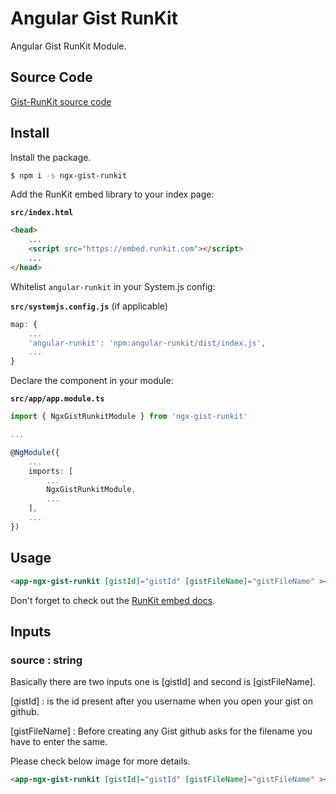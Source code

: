 # Angular Gist RunKit

Angular Gist RunKit Module.

## Source Code

[Gist-RunKit source code ](https://github.com/kedar9444/Gist-RunKit) 

## Install

Install the package.

```sh
$ npm i -s ngx-gist-runkit
```

Add the RunKit embed library to your index page:

**`src/index.html`**
```html
<head>
    ...
    <script src="https://embed.runkit.com"></script>
    ...
</head>
```

Whitelist `angular-runkit` in your System.js config:

**`src/systemjs.config.js`** (if applicable)
```js
map: {
    ...
    'angular-runkit': 'npm:angular-runkit/dist/index.js',
    ...
}
```

Declare the component in your module:

**`src/app/app.module.ts`**
```ts
import { NgxGistRunkitModule } from 'ngx-gist-runkit'

...

@NgModule({
	...
	imports: [
		...
		NgxGistRunkitModule,
		...
	],
	...
})
```

## Usage

```html
<app-ngx-gist-runkit [gistId]="gistId" [gistFileName]="gistFileName" ></app-ngx-gist-runkit>
```


Don't forget to check out the [RunKit embed docs](https://runkit.com/docs/embed#options).

## Inputs

### source : string

Basically there are two inputs one is [gistId] and second is [gistFileName].

[gistId] : is the id present after you username when you open your gist on github.

[gistFileName] : Before creating any Gist  github asks for the filename you have to enter the same.

Please check below image for more details.

```html
<app-ngx-gist-runkit [gistId]="gistId" [gistFileName]="gistFileName" ></app-ngx-gist-runkit>
```
